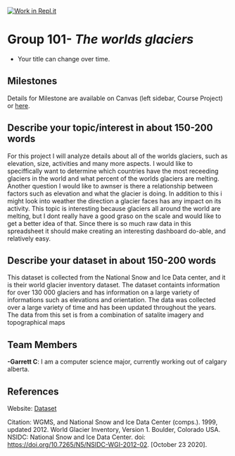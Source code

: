 [![Work in Repl.it](https://classroom.github.com/assets/work-in-replit-14baed9a392b3a25080506f3b7b6d57f295ec2978f6f33ec97e36a161684cbe9.svg)](https://classroom.github.com/online_ide?assignment_repo_id=312186&assignment_repo_type=GroupAssignmentRepo)
# Group 101- *The worlds glaciers*

- Your title can change over time.

## Milestones

Details for Milestone are available on Canvas (left sidebar, Course Project) or [here](https://firas.moosvi.com/courses/data301/project/milestone01.html).

## Describe your topic/interest in about 150-200 words

For this project I will analyze details about all of the worlds glaciers, such as elevation, size, activities and many more aspects. I would like to speciffically want to determine which countries have the most receeding glaciers in the world and what percent of the worlds glaciers are melting. Another question I would like to awnser is there a relationship between factors such as elevation and what the glacier is doing. In addition to this i might look into weather the direction a glacier faces has any impact on its activity. This topic is interesting because glaciers all around the world are melting, but I dont really have a good graso on the scale and would like to get a better idea of that. Since there is so much raw data in this spreadsheet it should make creating an interesting dashboard do-able, and relatively easy.

## Describe your dataset in about 150-200 words

This dataset is collected from the National Snow and Ice Data center, and it is their world glacier inventory dataset. The dataset containts information for over 130 000 glaciers and has information on a large variety of informations such as elevations and orientation. The data was collected over a large variety of time and has been updated throughout the years. The data from this set is from a combination of satalite imagery and topographical maps

## Team Members

**-Garrett C**: I am a computer science major, currently working out of calgary alberta.


## References
Website:
	[Dataset](https://nsidc.org/data/G01130/versions/1)
    
Citation:
WGMS, and National Snow and Ice Data Center (comps.). 1999, updated 2012. World Glacier Inventory, Version 1. Boulder, Colorado USA. NSIDC: National Snow and Ice Data Center. doi: https://doi.org/10.7265/N5/NSIDC-WGI-2012-02. [October 23 2020].